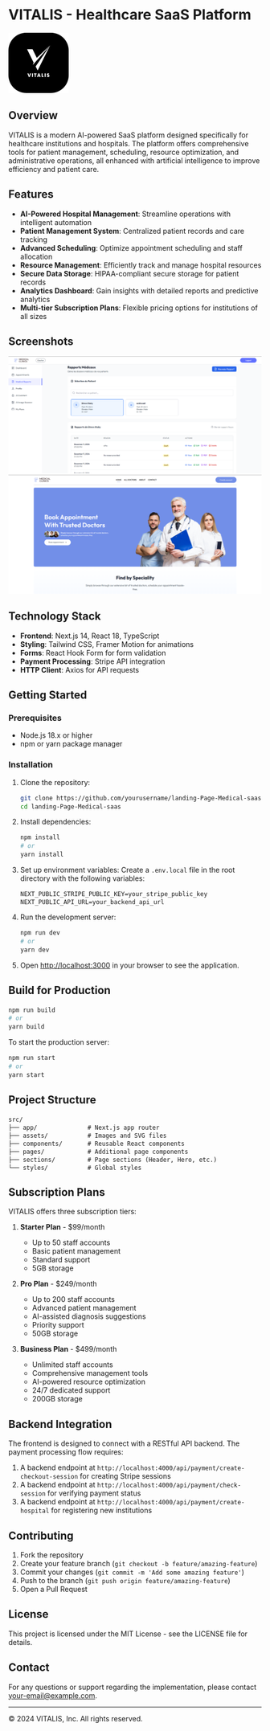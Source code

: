 # VITALIS - Healthcare SaaS Platform

![VITALIS Logo](src/assets/vitalis-logo.png)

## Overview

VITALIS is a modern AI-powered SaaS platform designed specifically for healthcare institutions and hospitals. The platform offers comprehensive tools for patient management, scheduling, resource optimization, and administrative operations, all enhanced with artificial intelligence to improve efficiency and patient care.

## Features

- **AI-Powered Hospital Management**: Streamline operations with intelligent automation
- **Patient Management System**: Centralized patient records and care tracking
- **Advanced Scheduling**: Optimize appointment scheduling and staff allocation
- **Resource Management**: Efficiently track and manage hospital resources
- **Secure Data Storage**: HIPAA-compliant secure storage for patient records
- **Analytics Dashboard**: Gain insights with detailed reports and predictive analytics
- **Multi-tier Subscription Plans**: Flexible pricing options for institutions of all sizes

## Screenshots

![Platform Interface](src/assets/apercu.png)
![Patient Management Dashboard](src/assets/apercu2.png)

## Technology Stack

- **Frontend**: Next.js 14, React 18, TypeScript
- **Styling**: Tailwind CSS, Framer Motion for animations
- **Forms**: React Hook Form for form validation
- **Payment Processing**: Stripe API integration
- **HTTP Client**: Axios for API requests

## Getting Started

### Prerequisites

- Node.js 18.x or higher
- npm or yarn package manager

### Installation

1. Clone the repository:
   ```bash
   git clone https://github.com/yourusername/landing-Page-Medical-saas.git
   cd landing-Page-Medical-saas
   ```

2. Install dependencies:
   ```bash
   npm install
   # or
   yarn install
   ```

3. Set up environment variables:
   Create a `.env.local` file in the root directory with the following variables:
   ```
   NEXT_PUBLIC_STRIPE_PUBLIC_KEY=your_stripe_public_key
   NEXT_PUBLIC_API_URL=your_backend_api_url
   ```

4. Run the development server:
   ```bash
   npm run dev
   # or
   yarn dev
   ```

5. Open [http://localhost:3000](http://localhost:3000) in your browser to see the application.

## Build for Production

```bash
npm run build
# or
yarn build
```

To start the production server:
```bash
npm run start
# or
yarn start
```

## Project Structure

```
src/
├── app/              # Next.js app router
├── assets/           # Images and SVG files
├── components/       # Reusable React components
├── pages/            # Additional page components
├── sections/         # Page sections (Header, Hero, etc.)
└── styles/           # Global styles
```

## Subscription Plans

VITALIS offers three subscription tiers:

1. **Starter Plan** - $99/month
   - Up to 50 staff accounts
   - Basic patient management
   - Standard support
   - 5GB storage

2. **Pro Plan** - $249/month
   - Up to 200 staff accounts
   - Advanced patient management
   - AI-assisted diagnosis suggestions
   - Priority support
   - 50GB storage

3. **Business Plan** - $499/month
   - Unlimited staff accounts
   - Comprehensive management tools
   - AI-powered resource optimization
   - 24/7 dedicated support
   - 200GB storage

## Backend Integration

The frontend is designed to connect with a RESTful API backend. The payment processing flow requires:

1. A backend endpoint at `http://localhost:4000/api/payment/create-checkout-session` for creating Stripe sessions
2. A backend endpoint at `http://localhost:4000/api/payment/check-session` for verifying payment status
3. A backend endpoint at `http://localhost:4000/api/payment/create-hospital` for registering new institutions

## Contributing

1. Fork the repository
2. Create your feature branch (`git checkout -b feature/amazing-feature`)
3. Commit your changes (`git commit -m 'Add some amazing feature'`)
4. Push to the branch (`git push origin feature/amazing-feature`)
5. Open a Pull Request

## License

This project is licensed under the MIT License - see the LICENSE file for details.

## Contact

For any questions or support regarding the implementation, please contact [your-email@example.com](mailto:your-email@example.com).

---

© 2024 VITALIS, Inc. All rights reserved.

